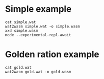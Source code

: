 # Simple example

```
cat simple.wat
wat2wasm simple.wat -o simple.wasm
xxd simple.wasm
node --experimental-repl-await
```

# Golden ration example

```
cat gold.wat
wat2wasm gold.wat -o gold.wasm
```
